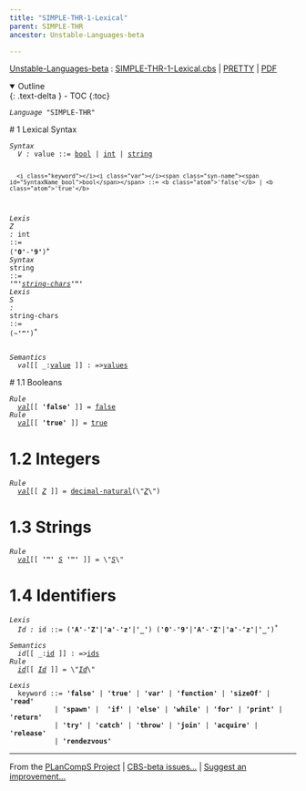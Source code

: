```yaml
---
title: "SIMPLE-THR-1-Lexical"
parent: SIMPLE-THR
ancestor: Unstable-Languages-beta

---
```


[Unstable-Languages-beta] : [SIMPLE-THR-1-Lexical.cbs] \| [PRETTY] \| [PDF]

<details open markdown="block">
  <summary>
    Outline
  </summary>
  {: .text-delta }
- TOC
{:toc}
</details>

<div class="highlighter-rouge"><pre class="highlight"><code><i class="keyword">Language</i> <span id="Language_SIMPLE-THR">"SIMPLE-THR"</span></code></pre></div>
# <span id="SectionNumber_1">1</span> Lexical Syntax


<div class="highlighter-rouge"><pre class="highlight"><code><i class="keyword">Syntax</i>
  <i class="keyword"></i><i class="var"><i class="var"><span id="VariableStem_V">V</span></i> :</i> <span class="syn-name"><span id="SyntaxName_value">value</span></span> ::= <span class="syn-name"><a href="#SyntaxName_bool">bool</a></span> | <span class="syn-name"><a href="#SyntaxName_int">int</a></span> | <span class="syn-name"><a href="#SyntaxName_string">string</a></span>

      <i class="keyword"></i><i class="var"></i><span class="syn-name"><span id="SyntaxName_bool">bool</span></span> ::= <b class="atom">'false'</b> | <b class="atom">'true'</b>
<i class="keyword">Lexis</i>
  <i class="keyword"></i><i class="var"><i class="var"><span id="VariableStem_Z">Z</span></i> :</i> <span class="syn-name"><span id="SyntaxName_int">int</span></span> ::= (<b class="atom">'0'</b>-<b class="atom">'9'</b>)<sup class="sup">+</sup>
<i class="keyword">Syntax</i>
      <i class="keyword"></i><i class="var"></i><span class="syn-name"><span id="SyntaxName_string">string</span></span> ::= <b class="atom">'"'</b>_<span class="syn-name"><a href="#SyntaxName_string-chars">string-chars</a></span>_<b class="atom">'"'</b>
<i class="keyword">Lexis</i>
  <i class="keyword"></i><i class="var"><i class="var"><span id="VariableStem_S">S</span></i> :</i> <span class="syn-name"><span id="SyntaxName_string-chars">string-chars</span></span> ::= (~<b class="atom">'"'</b>)<sup class="sup">*</sup></code></pre></div>


<div class="highlighter-rouge"><pre class="highlight"><code><i class="keyword">Semantics</i>
  <i class="sem-name"><span id="SemanticsName_val">val</span></i>[[ _:<span class="syn-name"><a href="#SyntaxName_value">value</a></span> ]] : =><span class="name"><a href="../../../../../Funcons-beta/Values/Value-Types/index.html#Name_values">values</a></span></code></pre></div>
# <span id="SectionNumber_1.1">1.1</span> Booleans


<div class="highlighter-rouge"><pre class="highlight"><code><i class="keyword">Rule</i>
  <i class="sem-name"><a href="#SemanticsName_val">val</a></i>[[ <b class="atom">'false'</b> ]] = <span class="name"><a href="../../../../../Funcons-beta/Values/Primitive/Booleans/index.html#Name_false">false</a></span>
<i class="keyword">Rule</i>
  <i class="sem-name"><a href="#SemanticsName_val">val</a></i>[[ <b class="atom">'true'</b> ]] = <span class="name"><a href="../../../../../Funcons-beta/Values/Primitive/Booleans/index.html#Name_true">true</a></span></code></pre></div>


# <span id="SectionNumber_1.2">1.2</span> Integers

<div class="highlighter-rouge"><pre class="highlight"><code><i class="keyword">Rule</i>
  <i class="sem-name"><a href="#SemanticsName_val">val</a></i>[[ <span id="Variable177_Z"><i class="var"><a href="#VariableStem_Z">Z</a></i></span> ]] = <span class="name"><a href="../../../../../Funcons-beta/Values/Primitive/Integers/index.html#Name_decimal-natural">decimal-natural</a></span>(\"<a href="#Variable177_Z"><i class="var">Z</i></a>\")</code></pre></div>


# <span id="SectionNumber_1.3">1.3</span> Strings

<div class="highlighter-rouge"><pre class="highlight"><code><i class="keyword">Rule</i>
  <i class="sem-name"><a href="#SemanticsName_val">val</a></i>[[ <b class="atom">'"'</b> <span id="Variable219_S"><i class="var"><a href="#VariableStem_S">S</a></i></span> <b class="atom">'"'</b> ]] = \"<a href="#Variable219_S"><i class="var">S</i></a>\"</code></pre></div>


# <span id="SectionNumber_1.4">1.4</span> Identifiers

<div class="highlighter-rouge"><pre class="highlight"><code><i class="keyword">Lexis</i>
  <i class="keyword"></i><i class="var"><i class="var"><span id="VariableStem_Id">Id</span></i> :</i> <span class="syn-name"><span id="SyntaxName_id">id</span></span> ::= (<b class="atom">'A'</b>-<b class="atom">'Z'</b>|<b class="atom">'a'</b>-<b class="atom">'z'</b>|<b class="atom">'_'</b>) (<b class="atom">'0'</b>-<b class="atom">'9'</b>|<b class="atom">'A'</b>-<b class="atom">'Z'</b>|<b class="atom">'a'</b>-<b class="atom">'z'</b>|<b class="atom">'_'</b>)<sup class="sup">*</sup></code></pre></div>

<div class="highlighter-rouge"><pre class="highlight"><code><i class="keyword">Semantics</i>
  <i class="sem-name"><span id="SemanticsName_id">id</span></i>[[ _:<span class="syn-name"><a href="#SyntaxName_id">id</a></span> ]] : =><span class="name"><a href="../../../../../Funcons-beta/Computations/Normal/Binding/index.html#Name_ids">ids</a></span>
<i class="keyword">Rule</i>
  <i class="sem-name"><a href="#SemanticsName_id">id</a></i>[[ <span id="Variable316_Id"><i class="var"><a href="#VariableStem_Id">Id</a></i></span> ]] = \"<a href="#Variable316_Id"><i class="var">Id</i></a>\"</code></pre></div>


<div class="highlighter-rouge"><pre class="highlight"><code><i class="keyword">Lexis</i>
  <i class="keyword"></i><i class="var"></i><span class="syn-name"><span id="SyntaxName_keyword">keyword</span></span> ::= <b class="atom">'false'</b> | <b class="atom">'true'</b> | <b class="atom">'var'</b> | <b class="atom">'function'</b> | <b class="atom">'sizeOf'</b> | <b class="atom">'read'</b>
           | <b class="atom">'spawn'</b> |  <b class="atom">'if'</b> | <b class="atom">'else'</b> | <b class="atom">'while'</b> | <b class="atom">'for'</b> | <b class="atom">'print'</b> | <b class="atom">'return'</b>
           | <b class="atom">'try'</b> | <b class="atom">'catch'</b> | <b class="atom">'throw'</b> | <b class="atom">'join'</b> | <b class="atom">'acquire'</b> | <b class="atom">'release'</b>
           | <b class="atom">'rendezvous'</b></code></pre></div>



[Funcons-beta]: /CBS-beta/docs/Funcons-beta
  "FUNCONS-BETA"
[Unstable-Funcons-beta]: /CBS-beta/docs/Unstable-Funcons-beta
  "UNSTABLE-FUNCONS-BETA"
[Languages-beta]: /CBS-beta/docs/Languages-beta
  "LANGUAGES-BETA"
[Unstable-Languages-beta]: /CBS-beta/docs/Unstable-Languages-beta
  "UNSTABLE-LANGUAGES-BETA"
[CBS-beta]: /CBS-beta
  "CBS-BETA"
[SIMPLE-THR-1-Lexical.cbs]: https://github.com/plancomps/CBS-beta/blob/master/Unstable-Languages-beta/SIMPLE-Threads/SIMPLE-THR-cbs/SIMPLE-THR/SIMPLE-THR-1-Lexical/SIMPLE-THR-1-Lexical.cbs
  "CBS SOURCE FILE ON GITHUB"
[PLAIN]: /CBS-beta/docs/Unstable-Languages-beta/SIMPLE-Threads/SIMPLE-THR-cbs/SIMPLE-THR/SIMPLE-THR-1-Lexical
  "CBS SOURCE WEB PAGE"
[PRETTY]: /CBS-beta/math/Unstable-Languages-beta/SIMPLE-Threads/SIMPLE-THR-cbs/SIMPLE-THR/SIMPLE-THR-1-Lexical
  "CBS-KATEX WEB PAGE"
[PDF]: /CBS-beta/math/Unstable-Languages-beta/SIMPLE-Threads/SIMPLE-THR-cbs/SIMPLE-THR/SIMPLE-THR-1-Lexical/SIMPLE-THR-1-Lexical.pdf
  "CBS-LATEX PDF FILE"
[PLanCompS Project]: https://plancomps.github.io
  "PROGRAMMING LANGUAGE COMPONENTS AND SPECIFICATIONS PROJECT HOME PAGE"

____

From the [PLanCompS Project] | [CBS-beta issues...] | [Suggest an improvement...]

[CBS-beta issues...]: https://github.com/plancomps/CBS-beta/issues
   "CBS-BETA ISSUE REPORTS ON GITHUB"
 [Suggest an improvement...]: mailto:plancomps@gmail.com?Subject=CBS-beta%20-%20comment&Body=Re%3A%20CBS-beta%20specification%20at%20SIMPLE-THR/SIMPLE-THR-1-Lexical/SIMPLE-THR-1-Lexical.cbs%0A%0AComment/Query/Issue/Suggestion%3A%0A%0A%0ASignature%3A%0A
   "GENERATE AN EMAIL TEMPLATE"
